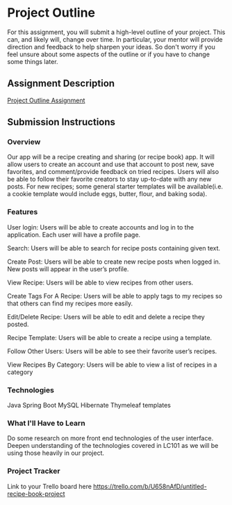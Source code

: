 # Project Outline
For this assignment, you will submit a high-level outline of your project. This can, and likely will, change over time. In particular, your mentor will provide direction and feedback to help sharpen your ideas. So don't worry if you feel unsure about some aspects of the outline or if you have to change some things later.

## Assignment Description
[Project Outline Assignment](https://education.launchcode.org/liftoff/modules/assignments/project-outline)

## Submission Instructions

### Overview

Our app will be a recipe creating and sharing (or recipe book) app. It will allow users to create an account and use that account to post new, save favorites, and comment/provide feedback on tried recipes. Users will also be able to follow their favorite creators to stay up-to-date with any new posts. For new recipes; some general starter templates will be available(i.e. a cookie template would include eggs, butter, flour, and baking soda).

### Features

User login: Users will be able to create accounts and log in to the application. Each user will have a profile page.

Search: Users will be able to search for recipe posts containing given text.

Create Post: Users will be able to create new recipe posts when logged in. New posts will appear in the user’s profile.

View Recipe: Users will be able to view recipes from other users.

Create Tags For A Recipe: Users will be able to apply tags to my recipes so that others can find my recipes more easily.

Edit/Delete Recipe: Users will be able to edit and delete a recipe they posted.

Recipe Template: Users will be able to create a recipe using a template.

Follow Other Users: Users will be able to see their favorite user’s recipes. 

View Recipes By Category: Users will be able to view a list of recipes in a category


### Technologies

Java
Spring Boot
MySQL
Hibernate
Thymeleaf templates



### What I'll Have to Learn
Do some research on more front end technologies of the user interface. Deepen understanding of the technologies covered in LC101 as we will be using those heavily in our project.


### Project Tracker
Link to your Trello board here
https://trello.com/b/U658nAfD/untitled-recipe-book-project


